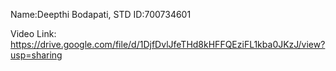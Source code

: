 Name:Deepthi Bodapati, STD ID:700734601

Video Link:   https://drive.google.com/file/d/1DjfDvlJfeTHd8kHFFQEziFL1kba0JKzJ/view?usp=sharing
